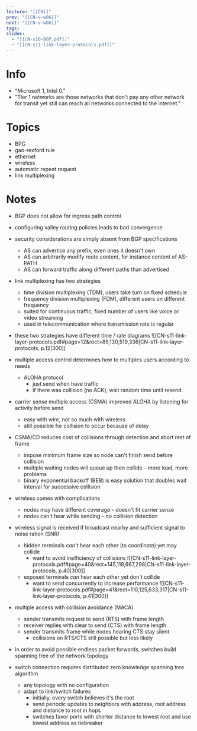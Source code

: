 ```yaml
---
lecture: "[[CN]]"
prev: "[[CN-v-w06]]"
next: "[[CN-v-w08]]"
tags: 
slides:
  - "[[CN-s10-BGP.pdf]]"
  - "[[CN-s11-link-layer-protocols.pdf]]"
---
```



# Info
- "Microsoft 1, Intel 0."
- "Tier 1 networks are those networks that don't pay any other network for transit yet still can reach all networks connected to the internet."


# Topics
- BPG
- gao-rexford rule
- ethernet
- wireless
- automatic repeat request
- link multiplexing


# Notes
- BGP does not allow for ingress path control
- configuring valley routing policies leads to bad convergence
- security considerations are simply absent from BGP specifications
    - AS can advertise any prefix, even ones it doesn't own
    - AS can arbitrarily modify route content, for instance content of AS-PATH
    - AS can forward traffic along different paths than advertised
 
- link multiplexing has two strategies
	- time division multiplexing (TDM), users take turn on fixed schedule
	- frequency division multiplexing (FDM), different users on different frequency
	- suited for continuous traffic, fixed number of users like voice or video streaming
	- used in telecommunication where transmission rate is regular
- these two strategies have different time / rate diagrams ![[CN-s11-link-layer-protocols.pdf#page=12&rect=85,130,519,336|CN-s11-link-layer-protocols, p.12|300]]
- multiple access control determines how to multiples users according to needs
	- ALOHA protocol
		- just send when have traffic
		- if there was collision (no ACK), wait random time until resend
- carrier sense multiple access (CSMA) improved ALOHA by listening for activity before send
	- easy with wire, not so much with wireless
    - still possible for collision to occur because of delay
- CSMA/CD reduces cost of collisions through detection and abort rest of frame
	- impose minimum frame size so node can't finish send before collision
	- multiple waiting nodes will queue up then collide – more load, more problems
	- binary exponential backoff (BEB) is easy solution that doubles wait interval for successive collision

- wireless comes with complications
	- nodes may have different coverage – doesn't fit carrier sense
	- nodes can't hear while sending – no collision detection
- wireless signal is received if broadcast nearby and sufficient signal to noise ration (SNR)
	- hidden terminals *can't* hear each other (to coordinate) yet may collide
    	- want to avoid inefficiency of collisions
	   ![[CN-s11-link-layer-protocols.pdf#page=40&rect=145,118,667,298|CN-s11-link-layer-protocols, p.40|300]]
	- exposed terminals *can* hear each other yet don't collide
    	- want to send concurrently to increase performance
	   ![[CN-s11-link-layer-protocols.pdf#page=41&rect=110,125,633,317|CN-s11-link-layer-protocols, p.41|300]]
- multiple access with collision avoidance (MACA)
	- sender transmits request to send (RTS) with frame length
	- receiver replies with clear to send (CTS) with frame length
	- sender transmits frame while nodes hearing CTS stay silent
		- collisions on RTS/CTS still possible but less likely

- in order to avoid possible endless packet forwards, switches build spanning tree of the network topology
- switch connection requires distributed zero knowledge spanning tree algorithm
	- any topology with no configuration
	- adapt to link/switch failures
		- initially, every switch believes it's the root
		- send periodic updates to neighbors with address, root address and distance to root in hops
		- switches favor ports with shorter distance to lowest root and use lowest address as tiebreaker
